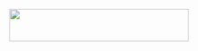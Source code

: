 <p align="left"><a href="https://heroku.com/deploy?template=https://github.com/coderparv/ok"> <img src="https://img.shields.io/badge/Deploy%20To%20Heroku-orange?style=for-the-badge&logo=heroku" width="320" height="58.45"/></a></p>
